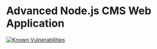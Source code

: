 # Advanced Node.js CMS Web Application

[![Known Vulnerabilities](https://snyk.io/test/github/Tes3awy/nodejs-cms/badge.svg?style=flat-square)](https://snyk.io/test/github/Tes3awy/nodejs-cms)
